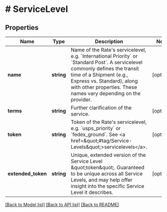 # # ServiceLevel

## Properties

Name | Type | Description | Notes
------------ | ------------- | ------------- | -------------
**name** | **string** | Name of the Rate&#39;s servicelevel, e.g. &#x60;International Priority&#x60; or &#x60;Standard Post&#x60;.  A servicelevel commonly defines the transit time of a Shipment (e.g., Express vs. Standard), along with other properties.  These names vary depending on the provider. | [optional]
**terms** | **string** | Further clarification of the service. | [optional]
**token** | **string** | Token of the Rate&#39;s servicelevel, e.g. &#x60;usps_priority&#x60; or &#x60;fedex_ground&#x60;.  See &lt;a href&#x3D;\&quot;#tag/Service-Levels\&quot;&gt;servicelevels&lt;/a&gt;. | [optional]
**extended_token** | **string** | Unique, extended version of the Service Level \&quot;token\&quot;.  Guaranteed to be unique across all Service Levels, and may help offer insight into the specific Service Level it describes. | [optional]

[[Back to Model list]](../../README.md#models) [[Back to API list]](../../README.md#endpoints) [[Back to README]](../../README.md)
